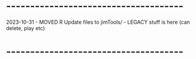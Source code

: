 
# -------------------------------------
2023-10-31
    -   MOVED R Update files to jimTools/
    -   LEGACY stuff is here (can delete, play etc)
# -------------------------------------
